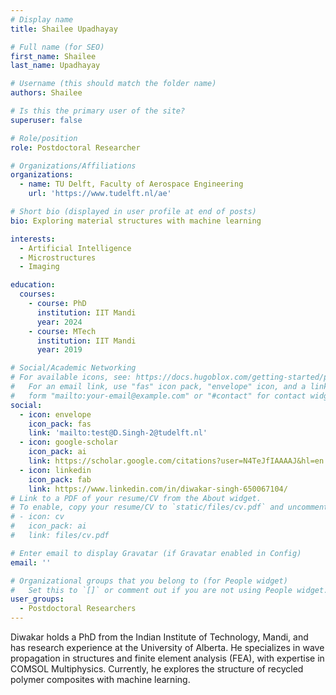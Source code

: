 ```yaml
---
# Display name
title: Shailee Upadhayay

# Full name (for SEO)
first_name: Shailee
last_name: Upadhayay

# Username (this should match the folder name)
authors: Shailee

# Is this the primary user of the site?
superuser: false

# Role/position
role: Postdoctoral Researcher

# Organizations/Affiliations
organizations:
  - name: TU Delft, Faculty of Aerospace Engineering
    url: 'https://www.tudelft.nl/ae'

# Short bio (displayed in user profile at end of posts)
bio: Exploring material structures with machine learning

interests:
  - Artificial Intelligence
  - Microstructures
  - Imaging

education:
  courses:
    - course: PhD 
      institution: IIT Mandi
      year: 2024
    - course: MTech
      institution: IIT Mandi
      year: 2019

# Social/Academic Networking
# For available icons, see: https://docs.hugoblox.com/getting-started/page-builder/#icons
#   For an email link, use "fas" icon pack, "envelope" icon, and a link in the
#   form "mailto:your-email@example.com" or "#contact" for contact widget.
social:
  - icon: envelope
    icon_pack: fas
    link: 'mailto:test@D.Singh-2@tudelft.nl'
  - icon: google-scholar
    icon_pack: ai
    link: https://scholar.google.com/citations?user=N4TeJfIAAAAJ&hl=en
  - icon: linkedin
    icon_pack: fab
    link: https://www.linkedin.com/in/diwakar-singh-650067104/
# Link to a PDF of your resume/CV from the About widget.
# To enable, copy your resume/CV to `static/files/cv.pdf` and uncomment the lines below.
# - icon: cv
#   icon_pack: ai
#   link: files/cv.pdf

# Enter email to display Gravatar (if Gravatar enabled in Config)
email: ''

# Organizational groups that you belong to (for People widget)
#   Set this to `[]` or comment out if you are not using People widget.
user_groups:
  - Postdoctoral Researchers
---
```


Diwakar holds a PhD from the Indian Institute of Technology, Mandi, and has research experience at the University of Alberta. He specializes in wave propagation in structures and finite element analysis (FEA), with expertise in COMSOL Multiphysics. Currently, he explores the structure of recycled polymer composites with machine learning.
